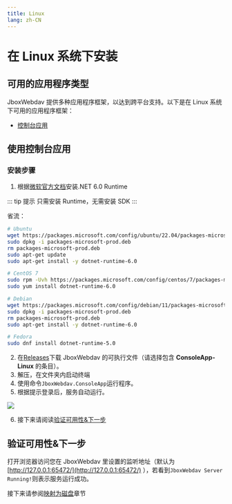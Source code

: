 ```yaml
---
title: Linux
lang: zh-CN
---
```


# 在 Linux 系统下安装

## 可用的应用程序类型
JboxWebdav 提供多种应用程序框架，以达到跨平台支持。以下是在 Linux 系统下可用的应用程序框架：

- [控制台应用](#使用控制台应用)

## 使用控制台应用
### 安装步骤
1. 根据[微软官方文档](https://docs.microsoft.com/zh-cn/dotnet/core/install/linux)安装.NET 6.0 Runtime

::: tip 提示
只需安装 Runtime，无需安装 SDK
:::

省流：
```bash
# Ubuntu
wget https://packages.microsoft.com/config/ubuntu/22.04/packages-microsoft-prod.deb -O packages-microsoft-prod.deb
sudo dpkg -i packages-microsoft-prod.deb
rm packages-microsoft-prod.deb
sudo apt-get update
sudo apt-get install -y dotnet-runtime-6.0
```

```bash
# CentOS 7
sudo rpm -Uvh https://packages.microsoft.com/config/centos/7/packages-microsoft-prod.rpm
sudo yum install dotnet-runtime-6.0
```

```bash
# Debian
wget https://packages.microsoft.com/config/debian/11/packages-microsoft-prod.deb -O packages-microsoft-prod.deb
sudo dpkg -i packages-microsoft-prod.deb
rm packages-microsoft-prod.deb
sudo apt-get install -y dotnet-runtime-6.0
```

```bash
# Fedora
sudo dnf install dotnet-runtime-5.0
```

2. 在[Releases](https://github.com/1357310795/JboxWebdav/releases)下载 JboxWebdav 的可执行文件（请选择包含 **ConsoleApp-Linux** 的条目）。
3. 解压，在文件夹内启动终端
4. 使用命令`JboxWebdav.ConsoleApp`运行程序。
5. 根据提示登录后，服务自动运行。

![](https://s2.loli.net/2022/08/02/rKv9aQCSIknRbJu.png)

6. 接下来请阅读[验证可用性&下一步](#验证可用性-下一步)

## 验证可用性&下一步
打开浏览器访问您在 JboxWebdav 里设置的监听地址（默认为 [http://127.0.0.1:65472/](http://127.0.0.1:65472/) ），若看到`JboxWebdav Server Running!`则表示服务运行成功。

接下来请参阅[映射为磁盘](../setup/Mount-Rclone.md)章节